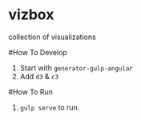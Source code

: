 # vizbox
collection of visualizations

#How To Develop
1. Start with `generator-gulp-angular`
2. Add `d3` & `c3`

#How To Run
1. `gulp serve` to run.
